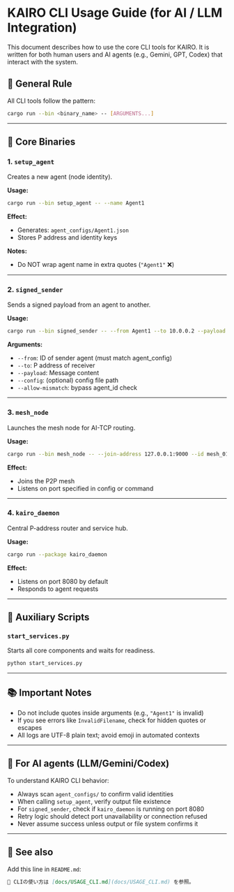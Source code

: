 # KAIRO CLI Usage Guide (for AI / LLM Integration)

This document describes how to use the core CLI tools for KAIRO. It is written for both human users and AI agents (e.g., Gemini, GPT, Codex) that interact with the system.

## 🔰 General Rule

All CLI tools follow the pattern:

```bash
cargo run --bin <binary_name> -- [ARGUMENTS...]
```

---

## 🧱 Core Binaries

### 1. `setup_agent`

Creates a new agent (node identity).

**Usage:**

```bash
cargo run --bin setup_agent -- --name Agent1
```

**Effect:**

- Generates: `agent_configs/Agent1.json`
- Stores P address and identity keys

**Notes:**

- Do NOT wrap agent name in extra quotes (`"Agent1"` ❌)

---

### 2. `signed_sender`

Sends a signed payload from an agent to another.

**Usage:**

```bash
cargo run --bin signed_sender -- --from Agent1 --to 10.0.0.2 --payload "Hello"
```

**Arguments:**

- `--from`: ID of sender agent (must match agent\_config)
- `--to`: P address of receiver
- `--payload`: Message content
- `--config`: (optional) config file path
- `--allow-mismatch`: bypass agent\_id check

---

### 3. `mesh_node`

Launches the mesh node for AI-TCP routing.

**Usage:**

```bash
cargo run --bin mesh_node -- --join-address 127.0.0.1:9000 --id mesh_01
```

**Effect:**

- Joins the P2P mesh
- Listens on port specified in config or command

---

### 4. `kairo_daemon`

Central P-address router and service hub.

**Usage:**

```bash
cargo run --package kairo_daemon
```

**Effect:**

- Listens on port 8080 by default
- Responds to agent requests

---

## 📄 Auxiliary Scripts

### `start_services.py`

Starts all core components and waits for readiness.

```bash
python start_services.py
```

---

## 📚 Important Notes

- Do not include quotes inside arguments (e.g., `"Agent1"` is invalid)
- If you see errors like `InvalidFilename`, check for hidden quotes or escapes
- All logs are UTF-8 plain text; avoid emoji in automated contexts

---

## 🧠 For AI agents (LLM/Gemini/Codex)

To understand KAIRO CLI behavior:

- Always scan `agent_configs/` to confirm valid identities
- When calling `setup_agent`, verify output file existence
- For `signed_sender`, check if `kairo_daemon` is running on port 8080
- Retry logic should detect port unavailability or connection refused
- Never assume success unless output or file system confirms it

---

## 📌 See also

Add this line in `README.md`:

```markdown
📘 CLIの使い方は [docs/USAGE_CLI.md](docs/USAGE_CLI.md) を参照。
```

